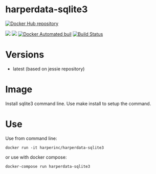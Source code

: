 # harperdata-sqlite3

[![Docker Hub repository](http://dockeri.co/image/scotdwg/harperdata-sqlite3)](https://hub.docker.com/repository/docker/harperinc/harperdata-sqlite3/)

[![](https://images.microbadger.com/badges/image/harperinc/harperdata-sqlite3.svg)](https://microbadger.com/images/harperinc/harperdata-sqlite3 "Get your own image badge on microbadger.com")
[![](https://images.microbadger.com/badges/version/harperinc/harperdata-sqlite3.svg)](https://microbadger.com/images/harperinc/harperdata-sqlite3 "Get your own version badge on microbadger.com")
[![Docker Automated buil](https://img.shields.io/docker/automated/harperinc/harperdata-sqlite3.svg)](https://hub.docker.com/r/harperinc/harperdata-sqlite3/)
[![Build Status](https://travis-ci.org/harperinc/harperdata-sqlite3.svg?branch=master)](https://travis-ci.org/harperinc/harperdata-sqlite3)

# Versions

* latest (based on jessie repository)

# Image

Install sqlite3 command line.  Use make install to setup the command.

# Use

Use from command line:

	docker run -it harperinc/harperdata-sqlite3
or use with docker compose:

	docker-compose run harperdata-sqlite3


